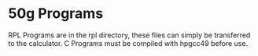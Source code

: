 # 50g Programs
RPL Programs are in the rpl directory, these files can simply be transferred to the calculator.
C Programs must be compiled with hpgcc49 before use.